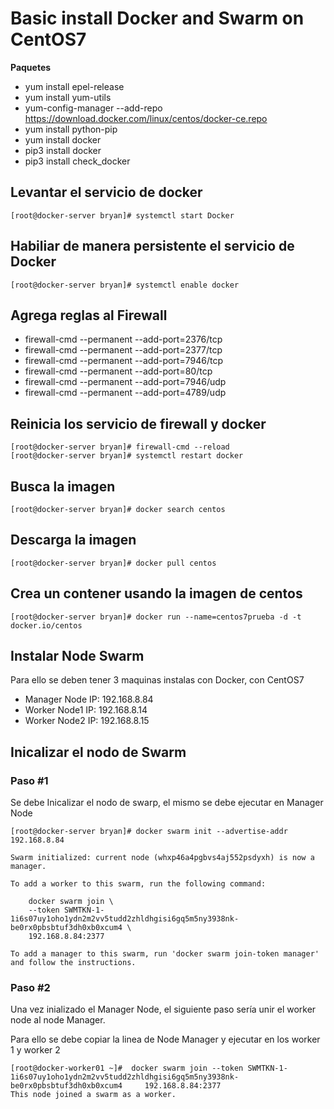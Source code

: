 # Basic install Docker and Swarm on CentOS7

**Paquetes**

* []() yum install epel-release
* []() yum install yum-utils
* []() yum-config-manager --add-repo https://download.docker.com/linux/centos/docker-ce.repo
* []() yum install python-pip
* []() yum install docker
* []() pip3 install docker 
* []() pip3 install check_docker

## Levantar el servicio de docker
```
[root@docker-server bryan]# systemctl start Docker
```
## Habiliar de manera persistente el servicio de Docker
```
[root@docker-server bryan]# systemctl enable docker
```

## Agrega reglas al Firewall

* []() firewall-cmd --permanent --add-port=2376/tcp
* []() firewall-cmd --permanent --add-port=2377/tcp
* []() firewall-cmd --permanent --add-port=7946/tcp
* []() firewall-cmd --permanent --add-port=80/tcp
* []() firewall-cmd --permanent --add-port=7946/udp
* []() firewall-cmd --permanent --add-port=4789/udp

## Reinicia los servicio de firewall y docker
```
[root@docker-server bryan]# firewall-cmd --reload
[root@docker-server bryan]# systemctl restart docker
```

## Busca la imagen
```
[root@docker-server bryan]# docker search centos
```
## Descarga la imagen
```
[root@docker-server bryan]# docker pull centos
```

## Crea un contener usando la imagen de centos
```
[root@docker-server bryan]# docker run --name=centos7prueba -d -t docker.io/centos
```

## Instalar Node Swarm

Para ello se deben tener 3 maquinas instalas con Docker, con CentOS7

* []() Manager Node IP: 192.168.8.84
* []() Worker Node1 IP:  192.168.8.14
* []() Worker Node2 IP:  192.168.8.15

## Inicalizar el nodo de Swarm

### Paso #1

Se debe Inicalizar el nodo de swarp, el mismo se debe ejecutar en Manager Node

```
[root@docker-server bryan]# docker swarm init --advertise-addr 192.168.8.84

Swarm initialized: current node (whxp46a4pgbvs4aj552psdyxh) is now a manager.

To add a worker to this swarm, run the following command:

    docker swarm join \
    --token SWMTKN-1-1i6s07uy1oho1ydn2m2vv5tudd2zhldhgisi6gq5m5ny3938nk-be0rx0pbsbtuf3dh0xb0xcum4 \
    192.168.8.84:2377

To add a manager to this swarm, run 'docker swarm join-token manager' and follow the instructions.
```
### Paso #2

Una vez inializado el Manager Node, el siguiente paso sería unir el worker node al node Manager.

Para ello se debe copiar la linea de Node Manager y ejecutar en los worker 1 y worker 2

```
[root@docker-worker01 ~]#  docker swarm join --token SWMTKN-1-1i6s07uy1oho1ydn2m2vv5tudd2zhldhgisi6gq5m5ny3938nk-be0rx0pbsbtuf3dh0xb0xcum4     192.168.8.84:2377
This node joined a swarm as a worker.
```






